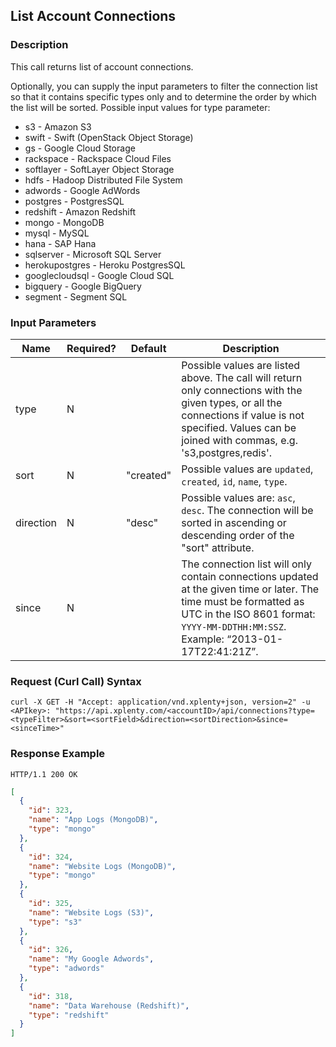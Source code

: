## List Account Connections

### Description
This call returns list of account connections.

Optionally, you can supply the input parameters to filter the connection list so that it contains
specific types only and to determine the order by which the list will be sorted.
Possible input values for type parameter:

* s3 - Amazon S3
* swift - Swift (OpenStack Object Storage)
* gs - Google Cloud Storage
* rackspace - Rackspace Cloud Files
* softlayer - SoftLayer Object Storage
* hdfs - Hadoop Distributed File System
* adwords - Google AdWords
* postgres - PostgresSQL
* redshift - Amazon Redshift
* mongo - MongoDB
* mysql - MySQL
* hana - SAP Hana
* sqlserver - Microsoft SQL Server
* herokupostgres - Heroku PostgresSQL
* googlecloudsql - Google Cloud SQL
* bigquery - Google BigQuery
* segment - Segment SQL


### Input Parameters

|Name|Required?|Default|Description|
|----|---------|-------|-----------|
type|N| |Possible values are listed above. The call will return only connections with the given types, or all the connections if value is not specified. Values can be joined with commas, e.g. 's3,postgres,redis'.
sort|N|"created"|Possible values are  ```updated```, ```created```, ```id```, ```name```, ```type```.
direction|N|"desc"|Possible values are: ```asc```, ```desc```. The connection will be sorted in ascending or descending order of the "sort" attribute.
since|N| |The connection list will only contain connections updated at the given time or later. The time must be formatted as UTC in the ISO 8601 format: ```YYYY-MM-DDTHH:MM:SSZ```. Example: “2013-01-17T22:41:21Z”.

### Request (Curl Call) Syntax
```shell
curl -X GET -H "Accept: application/vnd.xplenty+json, version=2" -u <APIkey>: "https://api.xplenty.com/<accountID>/api/connections?type=<typeFilter>&sort=<sortField>&direction=<sortDirection>&since=<sinceTime>"
```

### Response Example
```HTTP
HTTP/1.1 200 OK
```

```json
[
  {
    "id": 323,
    "name": "App Logs (MongoDB)",
    "type": "mongo"
  }, 
  {
    "id": 324,
    "name": "Website Logs (MongoDB)",
    "type": "mongo"
  }, 
  {
    "id": 325,
    "name": "Website Logs (S3)",
    "type": "s3"
  }, 
  {
    "id": 326,
    "name": "My Google Adwords",
    "type": "adwords"
  }, 
  {
    "id": 318,
    "name": "Data Warehouse (Redshift)",
    "type": "redshift"
  }
]
```
